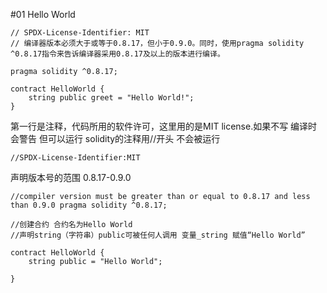 
#01 Hello World

```solidity
// SPDX-License-Identifier: MIT
// 编译器版本必须大于或等于0.8.17，但小于0.9.0。同时，使用pragma solidity ^0.8.17指令来告诉编译器采用0.8.17及以上的版本进行编译。

pragma solidity ^0.8.17;

contract HelloWorld {
    string public greet = "Hello World!";
}
```
第一行是注释，代码所用的软件许可，这里用的是MIT license.如果不写 编译时会警告 但可以运行
solidity的注释用//开头 不会被运行
```solidity
//SPDX-License-Identifier:MIT
```
声明版本号的范围 0.8.17-0.9.0
```solidity
//compiler version must be greater than or equal to 0.8.17 and less than 0.9.0 pragma solidity ^0.8.17;
```
```solidity
//创建合约 合约名为Hello World
//声明string（字符串）public可被任何人调用 变量_string 赋值“Hello World”

contract HelloWorld {
    string public = "Hello World";

} 
```